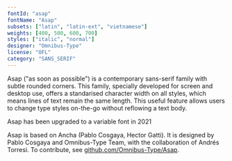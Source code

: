 ```yaml
---
fontId: "asap"
fontName: "Asap"
subsets: ["latin", "latin-ext", "vietnamese"]
weights: [400, 500, 600, 700]
styles: ["italic", "normal"]
designer: "Omnibus-Type"
license: "OFL"
category: "SANS_SERIF"
---
```


<p>Asap ("as soon as possible") is a contemporary sans-serif family with subtle rounded corners. This family, specially developed for screen and desktop use, offers a standarised character width on all styles, which means lines of text remain the same length. This useful feature allows users to change type styles on-the-go without reflowing a text body. </p>
<p>Asap has been upgraded to a variable font in 2021</p>
<p>Asap is based on Ancha (Pablo Cosgaya, Hector Gatti). It is designed by Pablo Cosgaya and Omnibus-Type Team, with the collaboration of Andrés Torresi. To contribute, see <a href="https://github.com/Omnibus-Type/Asap">github.com/Omnibus-Type/Asap</a>.</p>
